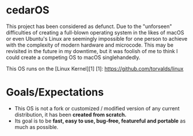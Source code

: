 cedarOS
=======
This project has been considered as defunct. Due to the "unforseen" difficulties of creating a full-blown operating system in the likes of macOS or even Ubuntu's Linux are seemingly impossible for one person to achieve with the complexity of modern hardware and microcode. This may be revisited in the future in my downtime, but it was foolish of me to think I could create a competing OS to macOS singlehandedly.

This OS runs on the [Linux Kernel][1]
[1]: https://github.com/torvalds/linux

Goals/Expectations
==================
* This OS is not a fork or customized / modified version of any current distribution, it has been **created from scratch.**
* Its goal is to be **fast, easy to use, bug-~~free~~, featureful and portable** as much as possible.
